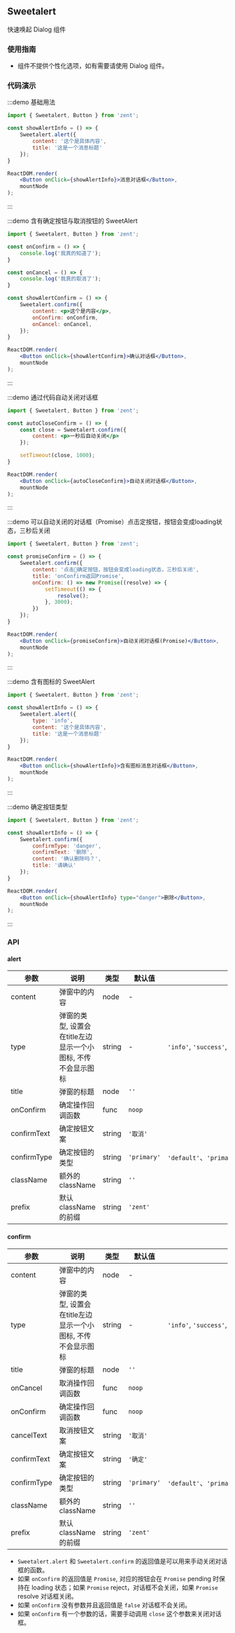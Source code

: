 ## Sweetalert

快速唤起 Dialog 组件

### 使用指南

-  组件不提供个性化选项，如有需要请使用 Dialog 组件。


### 代码演示

:::demo 基础用法
```jsx
import { Sweetalert, Button } from 'zent';

const showAlertInfo = () => {
	Sweetalert.alert({
		content: '这个是具体内容',
		title: '这是一个消息标题'
	});
}

ReactDOM.render(
	<Button onClick={showAlertInfo}>消息对话框</Button>,
	mountNode
);
```
:::


:::demo 含有确定按钮与取消按钮的 SweetAlert
```jsx
import { Sweetalert, Button } from 'zent';

const onConfirm = () => {
	console.log('我真的知道了');
}

const onCancel = () => {
	console.log('我真的取消了');
}

const showAlertConfirm = () => {
	Sweetalert.confirm({
		content: <p>这个是内容</p>,
		onConfirm: onConfirm,
		onCancel: onCancel,
	});
}

ReactDOM.render(
	<Button onClick={showAlertConfirm}>确认对话框</Button>,
	mountNode
);
```
:::


:::demo 通过代码自动关闭对话框
```jsx
import { Sweetalert, Button } from 'zent';

const autoCloseConfirm = () => {
	const close = Sweetalert.confirm({
		content: <p>一秒后自动关闭</p>
	});

	setTimeout(close, 1000);
}

ReactDOM.render(
	<Button onClick={autoCloseConfirm}>自动关闭对话框</Button>,
	mountNode
);
```
:::


:::demo 可以自动关闭的对话框（Promise）点击定按钮，按钮会变成loading状态，三秒后关闭
```jsx
import { Sweetalert, Button } from 'zent';

const promiseConfirm = () => {
	Sweetalert.confirm({
		content: '点击确定按钮，按钮会变成loading状态，三秒后关闭',
		title: 'onConfirm返回Promise',
		onConfirm: () => new Promise((resolve) => {
			setTimeout(() => {
				resolve();
			}, 3000);
		})
	});
}

ReactDOM.render(
	<Button onClick={promiseConfirm}>自动关闭对话框(Promise)</Button>,
	mountNode
);
```
:::


:::demo 含有图标的 SweetAlert
```jsx
import { Sweetalert, Button } from 'zent';

const showAlertInfo = () => {
	Sweetalert.alert({
		type: 'info',
		content: '这个是具体内容',
		title: '这是一个消息标题'
	});
}

ReactDOM.render(
	<Button onClick={showAlertInfo}>含有图标消息对话框</Button>,
	mountNode
);
```
:::


:::demo 确定按钮类型
```jsx
import { Sweetalert, Button } from 'zent';

const showAlertInfo = () => {
	Sweetalert.confirm({
		confirmType: 'danger',
		confirmText: '删除',
		content: '确认删除吗？',
		title: '请确认'
	});
}

ReactDOM.render(
	<Button onClick={showAlertInfo} type="danger">删除</Button>,
	mountNode
);
```
:::


### API

#### alert

| 参数 | 说明 | 类型 | 默认值 | 备选值 |
| --- | ---- | --- | --- | --- |
| content     | 弹窗中的内容                              | node   |    -      |                                               |
| type        | 弹窗的类型, 设置会在title左边显示一个小图标, 不传不会显示图标 | string |    -    | `'info'`, `'success'`, `'error'`, `'warning'` |
| title       | 弹窗的标题                               | node   | `''`     |                                               |
| onConfirm   | 确定操作回调函数                            | func   | `noop`   |                                               |
| confirmText | 确定按钮文案                              | string | `'取消'`   |                                               |
| confirmType | 确定按钮的类型  | string | `'primary'` | `'default'`、`'primary'`、`'danger'`、`'success'` |
| className   | 额外的className                        | string | `''`     |                                               |
| prefix      | 默认className的前缀                      | string | `'zent'`|     |

#### confirm

| 参数          | 说明                                      | 类型     | 默认值      | 备选值                                           |
| ----------- | --------------------------------------- | ------ | -------- | --------------------------------------------- |
| content     | 弹窗中的内容                              | node   |    -    |                                               |
| type        | 弹窗的类型, 设置会在title左边显示一个小图标, 不传不会显示图标 | string |   -   | `'info'`, `'success'`, `'error'`, `'warning'` |
| title       | 弹窗的标题                               | node   | `''`     |                                               |
| onCancel    | 取消操作回调函数                            | func   | `noop`   |                                               |
| onConfirm   | 确定操作回调函数                            | func   | `noop`   |                                               |
| cancelText  | 取消按钮文案                              | string | `'取消'`   |                                               |
| confirmText | 确定按钮文案                              | string | `'确定'`   |                                               |
| confirmType | 确定按钮的类型  | string | `'primary'` | `'default'`、`'primary'`、`'danger'`、`'success'` |
| className   | 额外的className                        | string | `''`     |                                               |
| prefix      | 默认className的前缀                      | string | `'zent'` |                                               |


- `Sweetalert.alert` 和 `Sweetalert.confirm` 的返回值是可以用来手动关闭对话框的函数。
- 如果 `onConfirm` 的返回值是 `Promise`, 对应的按钮会在 `Promise` pending 时保持在 loading 状态；如果 `Promise` reject，对话框不会关闭，如果 `Promise` resolve 对话框关闭。
- 如果 `onConfirm` 没有参数并且返回值是 `false` 对话框不会关闭。
- 如果 `onConfirm` 有一个参数的话，需要手动调用 `close` 这个参数来关闭对话框。

